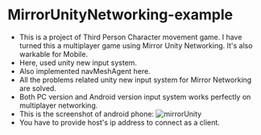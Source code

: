 # MirrorUnityNetworking-example
- This is a project of Third Person Character movement game. I have turned this a multiplayer game using Mirror Unity Networking. It's also warkable for Mobile.
- Here, used unity new input system.
- Also implemented navMeshAgent here.
- All the problems related unity new input system for Mirror Networking are solved.
- Both PC version and Android version input system works perfectly on multiplayer networking.
- This is the screenshot of android phone:
![mirrorUnity](https://user-images.githubusercontent.com/94066516/141171717-7cdac881-dfb7-4b5c-b9b5-4f0a7c0a436f.png)
- You have to provide host's ip address to connect as a client.
